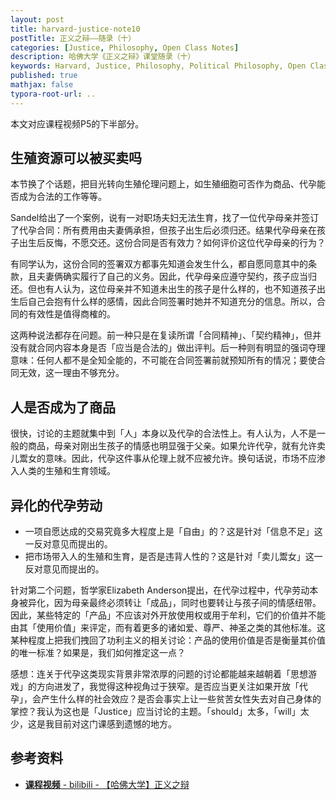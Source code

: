 ```yaml
---
layout: post
title: harvard-justice-note10
postTitle: 正义之辩——随录（十）
categories: [Justice, Philosophy, Open Class Notes]
description: 哈佛大学《正义之辩》课堂随录（十）
keywords: Harvard, Justice, Philosophy, Political Philosophy, Open Class Notes
published: true
mathjax: false
typora-root-url: ..
---
```


本文对应课程视频P5的下半部分。

## 生殖资源可以被买卖吗

本节换了个话题，把目光转向生殖伦理问题上，如生殖细胞可否作为商品、代孕能否成为合法的工作等等。

Sandel给出了一个案例，说有一对职场夫妇无法生育，找了一位代孕母亲并签订了代孕合同：所有费用由夫妻俩承担，但孩子出生后必须归还。结果代孕母亲在孩子出生后反悔，不愿交还。这份合同是否有效力？如何评价这位代孕母亲的行为？

有同学认为，这份合同的签署双方都事先知道会发生什么，都自愿同意其中的条款，且夫妻俩确实履行了自己的义务。因此，代孕母亲应遵守契约，孩子应当归还。但也有人认为，这位母亲并不知道未出生的孩子是什么样的，也不知道孩子出生后自己会抱有什么样的感情，因此合同签署时她并不知道充分的信息。所以，合同的有效性是值得商榷的。

这两种说法都存在问题。前一种只是在复读所谓「合同精神」、「契约精神」，但并没有就合同内容本身是否「应当是合法的」做出评判。后一种则有明显的强词夺理意味：任何人都不是全知全能的，不可能在合同签署前就预知所有的情况；要使合同无效，这一理由不够充分。

## 人是否成为了商品

很快，讨论的主题就集中到「人」本身以及代孕的合法性上。有人认为，人不是一般的商品，母亲对刚出生孩子的情感也明显强于父亲。如果允许代孕，就有允许卖儿鬻女的意味。因此，代孕这件事从伦理上就不应被允许。换句话说，市场不应渗入人类的生殖和生育领域。

## 异化的代孕劳动

- 一项自愿达成的交易究竟多大程度上是「自由」的？这是针对「信息不足」这一反对意见而提出的。
- 把市场带入人的生殖和生育，是否是违背人性的？这是针对「卖儿鬻女」这一反对意见而提出的。

针对第二个问题，哲学家Elizabeth Anderson提出，在代孕过程中，代孕劳动本身被异化，因为母亲最终必须转让「成品」，同时也要转让与孩子间的情感纽带。因此，某些特定的「产品」不应该对外开放使用权或用于牟利，它们的价值并不能由其「使用价值」来评定，而有着更多的诸如爱、尊严、神圣之类的其他标准。这某种程度上把我们拽回了功利主义的相关讨论：产品的使用价值是否是衡量其价值的唯一标准？如果是，我们如何推定这一点？

感想：连关于代孕这类现实背景非常浓厚的问题的讨论都能越来越朝着「思想游戏」的方向进发了，我觉得这种视角过于狭窄。是否应当更关注如果开放「代孕」，会产生什么样的社会效应？是否会事实上让一些贫苦女性失去对自己身体的掌控？我认为这也是「Justice」应当讨论的主题。「should」太多，「will」太少，这是我目前对这门课感到遗憾的地方。

## 参考资料

- [**课程视频** - bilibili - 【哈佛大学】正义之辩](https://www.bilibili.com/video/BV1jZ4y1x7SL)
